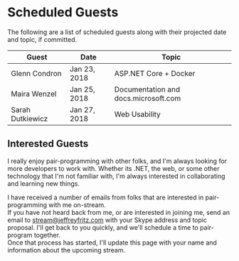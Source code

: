 # Scheduled Guests

The following are a list of scheduled guests along with their projected date and topic, if committed.

| Guest | Date | Topic |
| ----- | ---- | ----- |
| Glenn Condron | Jan 23, 2018 | ASP.NET Core + Docker |
| Maira Wenzel | Jan 25, 2018 | Documentation and docs.microsoft.com |
| Sarah Dutkiewicz | Jan 27, 2018 | Web Usability |

## Interested Guests

I really enjoy pair-programming with other folks, and I'm always looking for more developers to work with.  Whether its
.NET, the web, or some other technology that I'm not familiar with, I'm always interested in collaborating and learning 
new things.

I have received a number of emails from folks that are interested in pair-programming with me on-stream.  
If you have not heard back from me, or are interested in joining me, send an email to stream@jeffreyfritz.com with
your Skype address and topic proposal.  I'll get back to you quickly, and we'll schedule a time to pair-program together.  
Once that process has started, I'll update this page with your name and information about the upcoming stream.
